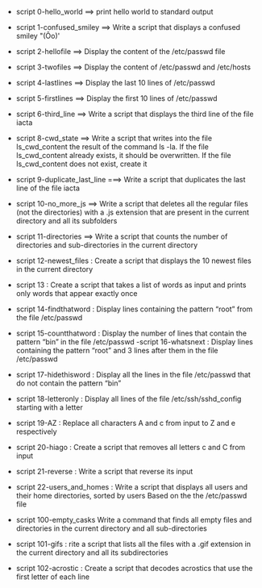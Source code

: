 - script 0-hello_world ==> print hello world to standard  output
- script 1-confused_smiley ==> Write a script that displays a confused smiley "(Ôo)'
- script 2-hellofile ==> Display the content of the /etc/passwd file
- script 3-twofiles ==> Display the content of /etc/passwd and /etc/hosts
- script 4-lastlines ==> Display the last 10 lines of /etc/passwd
- script 5-firstlines ==> Display the first 10 lines of /etc/passwd
- script 6-third_line ==> Write a script that displays the third line of the file iacta
- script 8-cwd_state ==> Write a script that writes into the file ls_cwd_content the result of the command ls -la. If the file ls_cwd_content already exists, it should be overwritten. If the file ls_cwd_content does not exist, create it

- script 9-duplicate_last_line ===> Write a script that duplicates the last line of the file iacta
-  script 10-no_more_js ==> Write a script that deletes all the regular files (not the directories) with a .js extension that are present in the current directory and all its subfolders
- script 11-directories ==> Write a script that counts the number of directories and sub-directories in the current directory
- script 12-newest_files : Create a script that displays the 10 newest files in the current directory
- script 13 : Create a script that takes a list of words as input and prints only words that appear exactly once
- script 14-findthatword : Display lines containing the pattern “root” from the file /etc/passwd
- script 15-countthatword : Display the number of lines that contain the pattern “bin” in the file /etc/passwd
-script 16-whatsnext : Display lines containing the pattern “root” and 3 lines after them in the file /etc/passwd
- script 17-hidethisword : Display all the lines in the file /etc/passwd that do not contain the pattern “bin”
- script 18-letteronly : Display all lines of the file /etc/ssh/sshd_config starting with a letter
- script 19-AZ : Replace all characters A and c from input to Z and e respectively
- script 20-hiago : Create a script that removes all letters c and C from input
- script 21-reverse : Write a script that reverse its input
- script 22-users_and_homes : Write a script that displays all users and their home directories, sorted by users Based on the the /etc/passwd file
- script 100-empty_casks Write a command that finds all empty files and directories in the current directory and all sub-directories
- script 101-gifs : rite a script that lists all the files with a .gif extension in the current directory and all its subdirectories
- script 102-acrostic : Create a script that decodes acrostics that use the first letter of each line

